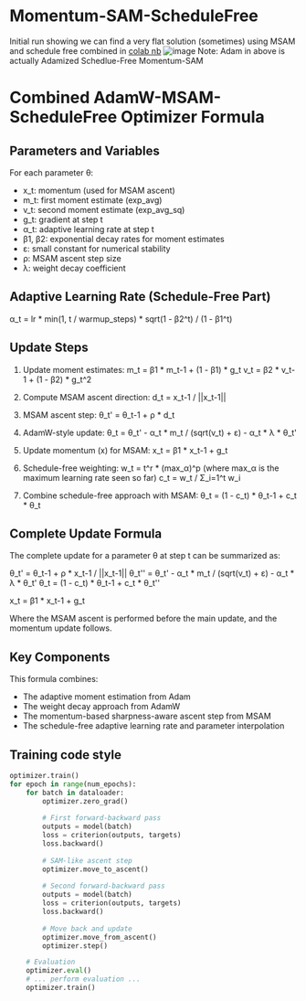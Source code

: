 # Momentum-SAM-ScheduleFree
Initial run showing we can find a very flat solution (sometimes) using MSAM and schedule free combined in [colab nb](https://colab.research.google.com/drive/1SWsIn1L2vc0AuWnAybO5pJmMGvPDE5Q6?usp=sharing)
![image](https://github.com/user-attachments/assets/67cd0cd4-305b-43aa-80a0-7babd42f09f4)
Note: Adam in above is actually Adamized Schedlue-Free Momentum-SAM 

# Combined AdamW-MSAM-ScheduleFree Optimizer Formula 

## Parameters and Variables

For each parameter θ:

- x_t: momentum (used for MSAM ascent)
- m_t: first moment estimate (exp_avg)
- v_t: second moment estimate (exp_avg_sq)
- g_t: gradient at step t
- α_t: adaptive learning rate at step t
- β1, β2: exponential decay rates for moment estimates
- ε: small constant for numerical stability
- ρ: MSAM ascent step size
- λ: weight decay coefficient

## Adaptive Learning Rate (Schedule-Free Part)

α_t = lr * min(1, t / warmup_steps) * sqrt(1 - β2^t) / (1 - β1^t)

## Update Steps

1. Update moment estimates:
   m_t = β1 * m_t-1 + (1 - β1) * g_t
   v_t = β2 * v_t-1 + (1 - β2) * g_t^2

2. Compute MSAM ascent direction:
   d_t = x_t-1 / ||x_t-1||

3. MSAM ascent step:
   θ_t' = θ_t-1 + ρ * d_t

4. AdamW-style update:
   θ_t = θ_t' - α_t * m_t / (sqrt(v_t) + ε) - α_t * λ * θ_t'

5. Update momentum (x) for MSAM:
   x_t = β1 * x_t-1 + g_t

6. Schedule-free weighting:
   w_t = t^r * (max_α)^p  (where max_α is the maximum learning rate seen so far)
   c_t = w_t / Σ_i=1^t w_i

7. Combine schedule-free approach with MSAM:
   θ_t = (1 - c_t) * θ_t-1 + c_t * θ_t

## Complete Update Formula

The complete update for a parameter θ at step t can be summarized as:

θ_t' = θ_t-1 + ρ * x_t-1 / ||x_t-1||
θ_t'' = θ_t' - α_t * m_t / (sqrt(v_t) + ε) - α_t * λ * θ_t'
θ_t = (1 - c_t) * θ_t-1 + c_t * θ_t''

x_t = β1 * x_t-1 + g_t

Where the MSAM ascent is performed before the main update, and the momentum update follows.

## Key Components

This formula combines:
- The adaptive moment estimation from Adam
- The weight decay approach from AdamW
- The momentum-based sharpness-aware ascent step from MSAM
- The schedule-free adaptive learning rate and parameter interpolation


## Training code style 
   ```python
   optimizer.train()
   for epoch in range(num_epochs):
       for batch in dataloader:
           optimizer.zero_grad()
           
           # First forward-backward pass
           outputs = model(batch)
           loss = criterion(outputs, targets)
           loss.backward()
           
           # SAM-like ascent step
           optimizer.move_to_ascent()
           
           # Second forward-backward pass
           outputs = model(batch)
           loss = criterion(outputs, targets)
           loss.backward()
           
           # Move back and update
           optimizer.move_from_ascent()
           optimizer.step()
   
       # Evaluation
       optimizer.eval()
       # ... perform evaluation ...
       optimizer.train()
